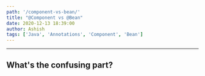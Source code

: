 ```yaml
---
path: '/component-vs-bean/'
title: "@Component vs @Bean"
date: 2020-12-13 18:39:00
author: Ashish
tags: ['Java', 'Annotations', 'Component', 'Bean']
---
```


***

## What's the confusing part?